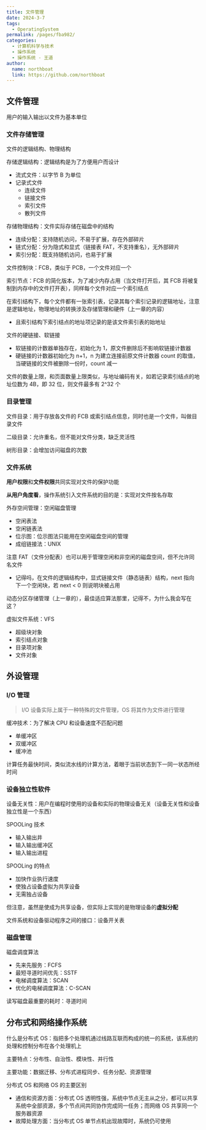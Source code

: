 ```yaml
---
title: 文件管理
date: 2024-3-7
tags: 
  - OperatingSystem
permalink: /pages/fba982/
categories: 
  - 计算机科学与技术
  - 操作系统
  - 操作系统 - 王道
author: 
  name: northboat
  link: https://github.com/northboat
---
```


## 文件管理

用户的输入输出以文件为基本单位

### 文件存储管理

文件的逻辑结构、物理结构

存储逻辑结构：逻辑结构是为了方便用户而设计

- 流式文件：以字节 B 为单位
- 记录式文件
  - 连续文件
  - 链接文件
  - 索引文件
  - 散列文件

存储物理结构：文件实际存储在磁盘中的结构

- 连续分配：支持随机访问，不易于扩展，存在外部碎片
- 链式分配：分为隐式和显式（链接表 FAT，不支持重名），无外部碎片
- 索引分配：既支持随机访问，也易于扩展

文件控制块：FCB，类似于 PCB，一个文件对应一个

索引节点：FCB 的简化版本，为了减少内存占用（当文件打开后，其 FCB 将被复制到内存中的文件打开表），同样每个文件对应一个索引结点

在索引结构下，每个文件都有一张索引表，记录其每个索引记录的逻辑地址，注意是逻辑地址，物理地址的转换涉及存储管理和硬件（上一章的内容）

- 且索引结构下索引结点的地址项记录的是该文件索引表的始地址

文件的硬链接、软链接

- 软链接的计数器单独存在，初始化为 1，原文件删除后不影响软链接计数器
- 硬链接的计数器初始化为 n+1，n 为建立连接前原文件计数器 count 的取值，当硬链接的文件被删除一份时，count 减一

文件的数量上限，和页面数量上限类似，与地址编码有关，如若记录索引结点的地址位数为 4B，即 32 位，则文件最多有 2^32 个

### 目录管理

文件目录：用于存放各文件的 FCB 或索引结点信息，同时也是一个文件，叫做目录文件

二级目录：允许重名，但不能对文件分类，缺乏灵活性

树形目录：会增加访问磁盘的次数

### 文件系统

**用户权限**和**文件权限**共同实现对文件的保护功能

**从用户角度看**，操作系统引入文件系统的目的是：实现对文件按名存取

外存空间管理：空闲磁盘管理

- 空闲表法
- 空闲链表法
- 位示图：位示图法只能用在空闲磁盘空间的管理
- 成组链接法：UNIX

注意 FAT（文件分配表）也可以用于管理空闲和非空闲的磁盘空间，但不允许同名文件

- 记得吗，在文件的逻辑结构中，显式链接文件（静态链表）结构，next  指向下一个空闲块，若 next < 0 则说明块被占用

动态分区存储管理（上一章的），最佳适应算法那里，记得不，为什么我会写在这？

虚拟文件系统：VFS

- 超级块对象
- 索引结点对象
- 目录项对象
- 文件对象

## 外设管理

### I/O 管理

> I/O 设备实际上属于一种特殊的文件管理，OS 将其作为文件进行管理

缓冲技术：为了解决 CPU 和设备速度不匹配问题

- 单缓冲区
- 双缓冲区
- 缓冲池

计算任务最快时间，类似流水线的计算方法，着眼于当前状态到下一同一状态所经时间

### 设备独立性软件

设备无关性：用户在编程时使用的设备和实际的物理设备无关（设备无关性和设备独立性是一个东西）

SPOOLing 技术

- 输入输出井
- 输入输出缓冲区
- 输入输出进程

SPOOLing 的特点

- 加快作业执行速度
- 使独占设备虚拟为共享设备
- 无需独占设备

但注意，虽然是使成为共享设备，但实际上实现的是物理设备的**虚拟分配**

文件系统和设备驱动程序之间的接口：设备开关表

### 磁盘管理

磁盘调度算法

- 先来先服务：FCFS
- 最短寻道时间优先：SSTF
- 电梯调度算法：SCAN
- 优化的电梯调度算法：C-SCAN

读写磁盘最重要的耗时：寻道时间

## 分布式和网络操作系统

什么是分布式 OS：指把多个处理机通过线路互联而构成的统一的系统，该系统的处理和控制分布在各个处理机上

主要特点：分布性、自治性、模块性、并行性

主要功能：数据迁移、分布式进程同步、任务分配、资源管理

分布式 OS 和网络 OS 的主要区别

- 通信和资源方面：分布式 OS 透明性强，系统中节点无主从之分，都可以共享系统中全部资源，多个节点间共同协作完成同一任务；而网络 OS 共享同一个服务器资源
- 故障处理方面：当分布式 OS 单节点机出现故障时，系统仍可使用
